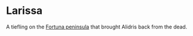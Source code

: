 # Larissa

A tiefling on the [Fortuna peninsula](../places/fortuna.html) that brought 
Alidris back from the dead.